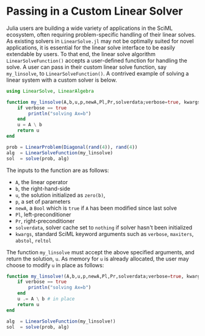 # Passing in a Custom Linear Solver
Julia users are building a wide variety of applications in the SciML ecosystem,
often requiring problem-specific handling of their linear solves. As existing solvers in `LinearSolve.jl` may not
be optimally suited for novel applications, it is essential for the linear solve
interface to be easily extendable by users. To that end, the linear solve algorithm
`LinearSolveFunction()` accepts a user-defined function for handling the solve. A
user can pass in their custom linear solve function, say `my_linsolve`, to
`LinearSolveFunction()`. A contrived example of solving a linear system with a custom solver is below.

```julia
using LinearSolve, LinearAlgebra

function my_linsolve(A,b,u,p,newA,Pl,Pr,solverdata;verbose=true, kwargs...)
    if verbose == true
        println("solving Ax=b")
    end
    u = A \ b
    return u
end

prob = LinearProblem(Diagonal(rand(4)), rand(4))
alg  = LinearSolveFunction(my_linsolve)
sol  = solve(prob, alg)
```
The inputs to the function are as follows:
- `A`, the linear operator
- `b`, the right-hand-side
- `u`, the solution initialized as `zero(b)`,
- `p`, a set of parameters
- `newA`, a `Bool` which is `true` if `A` has been modified since last solve
- `Pl`, left-preconditioner
- `Pr`, right-preconditioner
- `solverdata`, solver cache set to `nothing` if solver hasn't been initialized
- `kwargs`, standard SciML keyword arguments such as `verbose`, `maxiters`, `abstol`, `reltol`

The function `my_linsolve` must accept the above specified arguments, and return
the solution, `u`. As memory for `u` is already allocated, the user may choose
to modify `u` in place as follows:
```julia
function my_linsolve!(A,b,u,p,newA,Pl,Pr,solverdata;verbose=true, kwargs...)
    if verbose == true
        println("solving Ax=b")
    end
    u .= A \ b # in place
    return u
end

alg  = LinearSolveFunction(my_linsolve!)
sol  = solve(prob, alg)
```
